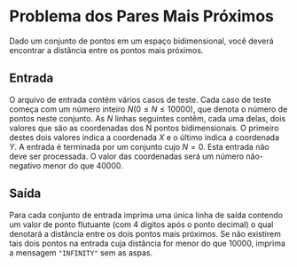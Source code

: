 # Problema dos Pares Mais Próximos

Dado um conjunto de pontos em um espaço bidimensional, você deverá encontrar a distância entre os pontos mais próximos.

## Entrada

O arquivo de entrada contém vários casos de teste. Cada caso de teste começa com um número inteiro $N (0 \leq N \leq 10000)$, que denota o número de pontos neste conjunto. As $N$ linhas seguintes contêm, cada uma delas, dois valores que são as coordenadas dos N pontos bidimensionais. O primeiro destes dois valores indica a coordenada $X$ e o último indica a coordenada $Y$. A entrada é terminada por um conjunto cujo $N = 0$. Esta entrada não deve ser processada. O valor das coordenadas será um número não-negativo menor do que 40000.

## Saída

Para cada conjunto de entrada imprima uma única linha de saída contendo um valor de ponto flutuante (com 4 dígitos após o ponto decimal) o qual denotará a distância entre os dois pontos mais próximos. Se não existirem tais dois pontos na entrada cuja distância for menor do que 10000, imprima a mensagem `"INFINITY"` sem as aspas.